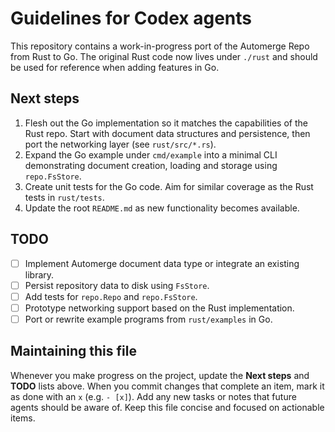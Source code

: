 # Guidelines for Codex agents

This repository contains a work-in-progress port of the Automerge Repo from Rust to Go. The original Rust code now lives under `./rust` and should be used for reference when adding features in Go.

## Next steps

1. Flesh out the Go implementation so it matches the capabilities of the Rust repo. Start with document data structures and persistence, then port the networking layer (see `rust/src/*.rs`).
2. Expand the Go example under `cmd/example` into a minimal CLI demonstrating document creation, loading and storage using `repo.FsStore`.
3. Create unit tests for the Go code. Aim for similar coverage as the Rust tests in `rust/tests`.
4. Update the root `README.md` as new functionality becomes available.

## TODO

- [ ] Implement Automerge document data type or integrate an existing library.
- [ ] Persist repository data to disk using `FsStore`.
- [ ] Add tests for `repo.Repo` and `repo.FsStore`.
- [ ] Prototype networking support based on the Rust implementation.
- [ ] Port or rewrite example programs from `rust/examples` in Go.

## Maintaining this file

Whenever you make progress on the project, update the **Next steps** and **TODO** lists above. When you commit changes that complete an item, mark it as done with an `x` (e.g. `- [x]`). Add any new tasks or notes that future agents should be aware of. Keep this file concise and focused on actionable items.

